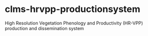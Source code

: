 # clms-hrvpp-productionsystem
High Resolution Vegetation Phenology and Productivity (HR-VPP) production and dissemination system
